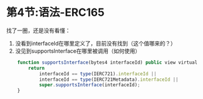 # 第4节:语法-ERC165

找了一圈，还是没有看懂：

1. 没看到interfaceId在哪里定义了，目前没有找到（这个值哪来的？）
2. 没见到supportsInterface在哪里被调用（如何使用）

```js
    function supportsInterface(bytes4 interfaceId) public view virtual override(ERC165, IERC165) returns (bool) {
        return
            interfaceId == type(IERC721).interfaceId ||
            interfaceId == type(IERC721Metadata).interfaceId ||
            super.supportsInterface(interfaceId);
    }
```

